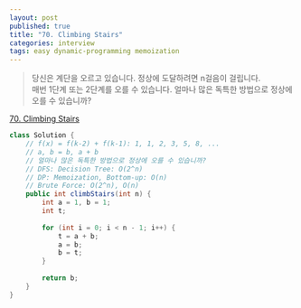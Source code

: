 ```yaml
---
layout: post
published: true
title: "70. Climbing Stairs"
categories: interview
tags: easy dynamic-programming memoization
---
```


> 당신은 계단을 오르고 있습니다. 정상에 도달하려면 n걸음이 걸립니다.  
> 매번 1단계 또는 2단계를 오를 수 있습니다. 얼마나 많은 독특한 방법으로 정상에 오를 수 있습니까?  

[70. Climbing Stairs](https://leetcode.com/problems/climbing-stairs/)

```java
class Solution {
    // f(x) = f(k-2) + f(k-1): 1, 1, 2, 3, 5, 8, ...
    // a, b = b, a + b
    // 얼마나 많은 독특한 방법으로 정상에 오를 수 있습니까?
    // DFS: Decision Tree: O(2^n)
    // DP: Memoization, Bottom-up: O(n)
    // Brute Force: O(2^n), O(n)
    public int climbStairs(int n) {
        int a = 1, b = 1;
        int t;
        
        for (int i = 0; i < n - 1; i++) {
            t = a + b;
            a = b;
            b = t;
        }
        
        return b;
    }
}
```